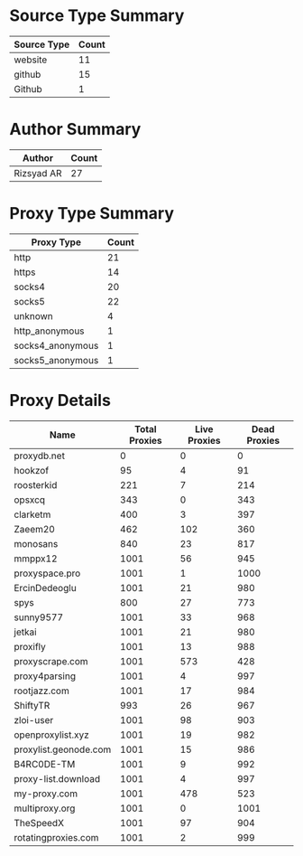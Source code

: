 # Source Type Summary

| Source Type | Count |
|-------------|-------|
| website | 11 |
| github | 15 |
| Github | 1 |


# Author Summary

| Author | Count |
|--------|-------|
| Rizsyad AR | 27 |


# Proxy Type Summary

| Proxy Type | Count |
|------------|-------|
| http | 21 |
| https | 14 |
| socks4 | 20 |
| socks5 | 22 |
| unknown | 4 |
| http_anonymous | 1 |
| socks4_anonymous | 1 |
| socks5_anonymous | 1 |


# Proxy Details

| Name | Total Proxies | Live Proxies | Dead Proxies |
|------|---------------|--------------|---------------|
| proxydb.net | 0 | 0 | 0 |
| hookzof | 95 | 4 | 91 |
| roosterkid | 221 | 7 | 214 |
| opsxcq | 343 | 0 | 343 |
| clarketm | 400 | 3 | 397 |
| Zaeem20 | 462 | 102 | 360 |
| monosans | 840 | 23 | 817 |
| mmppx12 | 1001 | 56 | 945 |
| proxyspace.pro | 1001 | 1 | 1000 |
| ErcinDedeoglu | 1001 | 21 | 980 |
| spys | 800 | 27 | 773 |
| sunny9577 | 1001 | 33 | 968 |
| jetkai | 1001 | 21 | 980 |
| proxifly | 1001 | 13 | 988 |
| proxyscrape.com | 1001 | 573 | 428 |
| proxy4parsing | 1001 | 4 | 997 |
| rootjazz.com | 1001 | 17 | 984 |
| ShiftyTR | 993 | 26 | 967 |
| zloi-user | 1001 | 98 | 903 |
| openproxylist.xyz | 1001 | 19 | 982 |
| proxylist.geonode.com | 1001 | 15 | 986 |
| B4RC0DE-TM | 1001 | 9 | 992 |
| proxy-list.download | 1001 | 4 | 997 |
| my-proxy.com | 1001 | 478 | 523 |
| multiproxy.org | 1001 | 0 | 1001 |
| TheSpeedX | 1001 | 97 | 904 |
| rotatingproxies.com | 1001 | 2 | 999 |
